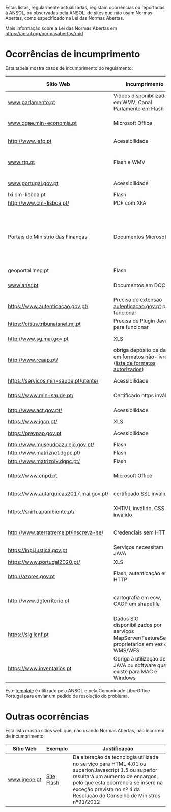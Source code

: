 Estas listas, regularmente actualizadas, registam ocorrências ou reportadas à ANSOL, ou observadas pela ANSOL, de sites que não usam Normas Abertas, como especificado na Lei das Normas Abertas.

Mais informação sobre a Lei das Normas Abertas em https://ansol.org/normasabertas/rnid

# Ocorrências de incumprimento

Esta tabela mostra casos de incumprimento do regulamento:

| Sítio Web | Incumprimento | Exemplo | Última avaliação | Pedido de Resolução |
|---|---|---|---|---|
| www.parlamento.pt | Vídeos disponibilizados em WMV, Canal Parlamento em Flash | [vídeo de audição](http://www.parlamento.pt/ActividadeParlamentar/Paginas/DetalheAudiencia.aspx?BID=99371), [canal parlamento](http://www.canal.parlamento.pt) | 2019/07/17 | 2015/03/25 |
| www.dgae.min-economia.pt | Microsoft Office | [página com formulários OOXML](http://www.dgae.gov.pt/documentacao-/formularios.aspx) | 2019/07/17 | 2015/03/25 |
| http://www.iefp.pt | Acessibilidade | [site não cumpre WCAG 2.0 AA](http://www.iefp.pt) | 2019/07/17 | 2016/01/05 |
| www.rtp.pt | Flash e WMV | Páginas com informação sobre o uso de [Flash](http://media.rtp.pt/empresa/utilizacao/flash-player/) e [WMV](http://media.rtp.pt/empresa/utilizacao/windows-media-player/) | 2019/07/17 | 2015/06/07 |
| www.portugal.gov.pt | Acessibilidade | [site não cumpre WCAG 2.0 A](http://www.portugal.gov.pt) | 2019/07/17 | 2016/01/22 |
| lxi.cm-lisboa.pt | Flash | [Site Flash](http://lxi.cm-lisboa.pt/lxi/) | 2019/07/17 | 2015/06/07 |
| http://www.cm-lisboa.pt/ | PDF com XFA | [PDF com XFA](http://www.cm-lisboa.pt/fileadmin/DOCS/Formularios/transversais/CML_participacao_ocorrencia.pdf) | 2019/07/17 | 2019/04/23 |
| Portais do Ministrio das Finanças | Documentos Microsoft | [XLS, XLSX e DOC](http://info.portaldasfinancas.gov.pt/pt/apoio_contribuinte/tabela_ret_doclib/), [endereços e contactos em XLSX](https://www.portaldasfinancas.gov.pt/pt/contactosEbalcao.action), [lista de formulários, quase na totalidade em formatos proprietários](http://info-aduaneiro.portaldasfinancas.gov.pt/pt/publicacoes_formularios/formularios/Pages/formularios.aspx) | 2019/07/17 | 2017/03/25 |
| geoportal.lneg.pt | Flash | [Site Flash](http://geoportal.lneg.pt/index.php) | 2019/07/17 | 2016/01/15 |
| www.ansr.pt | Documentos em DOCX | [Documentos em formato proprietário](http://www.ansr.pt/Contraordenacoes/Formularios/Pages/default.aspx) | 2019/07/17 | 2015/04/14 |
| https://www.autenticacao.gov.pt/ | Precisa de [extensão autenticacao.gov.pt](https://autenticacao.gov.pt/fa/ajuda/autenticacaogovpt.aspx#installAgent) para funcionar | [autenticação](https://cmd.autenticacao.gov.pt/Ama.Authentication.Frontend/) | 2019/07/17 | |
| https://citius.tribunaisnet.mj.pt | Precisa de Plugin Java para funcionar | [documentação](https://citius.tribunaisnet.mj.pt/habilus/Docs/CITIUS_WEB_FIREFOX_MARCO_2017.pdf) | 2019/07/17 | 2017/06/12 |
| http://www.sg.mai.gov.pt | XLS | [cadernos eleitorais](http://www.sg.mai.gov.pt/AdministracaoEleitoral/RecenseamentoEleitoral/ResultadosRecenseamento/Paginas/default.aspx) | 2019/07/17 | 2016/01/28 |
| http://www.rcaap.pt/ | obriga depósito de dados em formatos não-livres ([lista de formatos autorizados](https://dre.pt/application/conteudo/72779297)) | MP3 | 2019/07/17 | |
| https://servicos.min-saude.pt/utente/ | Acessibilidade | [site não cumpre WCAG 2.0 AA](https://servicos.min-saude.pt/utente/) | 2019/07/17 | 2016/09/27 |
| https://www.min-saude.pt/ | Certificado https inválido | https://www.min-saude.pt/ | 2019/07/17 | 2016/10/01 |
| http://www.act.gov.pt/ | Acessibilidade | [site não cumpre WCAG 2.0 A](http://www.act.gov.pt/) | 2019/07/17 ||
| https://www.igcp.pt/ | XLS | [conteúdo em XLS](https://www.igcp.pt/pt/gca/?id=80) | 2019/07/17 | 2019/05/14 |
| https://prevpap.gov.pt | Acessibilidade | [site não cumpre WCAG 2.0 A](https://prevpap.gov.pt) | 2019/07/17 ||
| http://www.museudoazulejo.gov.pt/ | Flash | [conteúdo Flash](http://www.museudoazulejo.gov.pt/) | 2019/07/17 ||
| http://www.matriznet.dgpc.pt/ | Flash | [conteúdo Flash](http://www.matriznet.dgpc.pt/) | 2019/07/17 ||
| http://www.matrizpix.dgpc.pt/ | Flash | [conteúdo Flash](http://www.matrizpix.dgpc.pt/) | 2019/07/17 ||
| https://www.cnpd.pt | Microsoft Office | [página com documentos OOXML](https://www.cnpd.pt/bin/rgpd/rgpd.htm) | 2019/07/17 ||
| https://www.autarquicas2017.mai.gov.pt/ | certificado SSL inválido | [certificado SSL inválido](https://www.autarquicas2017.mai.gov.pt/) | 2019/07/17 ||
| https://snirh.apambiente.pt/ | XHTML inválido, CSS inválido | [análise do XHTML](https://validator.w3.org/check?uri=https%3A%2F%2Fsnirh.apambiente.pt&charset=%28detect+automatically%29&doctype=Inline&group=0), [análise do CSS](https://jigsaw.w3.org/css-validator/validator?uri=https%3A%2F%2Fsnirh.apambiente.pt&profile=css3&usermedium=all&warning=1&vextwarning=&lang=en) | 2019/07/17 ||
| http://www.aterratreme.pt/inscreva-se/ | Credenciais sem HTTPS | [forumulário de registo em HTTPS](http://www.aterratreme.pt/inscreva-se/) | 2019/07/17 ||
| https://inpi.justica.gov.pt | Serviços necessitam JAVA | [documento com instruções](https://servicosonline.inpi.pt/registos/guia_certificado.pdf) | 2019/07/17 ||
| https://www.portugal2020.pt/ | XLS | [exemplo](https://www.portugal2020.pt/content/lista-de-operacoes-aprovadas) | 2019/07/17 ||
| http://azores.gov.pt | Flash, autenticação em HTTP | [conteúdo Flash e autenticação sem HTTPS](http://azores.gov.pt) | 2019/07/17 ||
| http://www.dgterritorio.pt | cartografia em ecw, CAOP em shapefile | [conteúdo ecw em vez de geotiff](http://www.dgterritorio.pt/cartografia_e_geodesia/cartografia/cartografia_de_base___topografica_e_topografica_de_imagem/serie_cartografica_1500_000/), [CAOP em shapefile](http://www.dgterritorio.pt/cartografia_e_geodesia/cartografia/carta_administrativa_oficial_de_portugal_caop/caop__download_/) | 2019/07/17 ||
| https://sig.icnf.pt | Dados SIG disponibilizados por serviços MapServer/FeatureServer proprietários em vez de WMS/WFS | [dados DFCI](https://sigservices.icnf.pt/server/rest/services/DFCI), [dados DFCI_PSF](https://sigservices.icnf.pt/server/rest/services/DFCI_PSF), [dados GSTI](https://sigservices.icnf.pt/server/rest/services/GSTI) | 2019/07/17 ||
| https://www.inventarios.pt | Obriga à utilização de JAVA ou software que só existe para MAC e Windows | [manual de instalação](https://www.inventarios.pt/documentos/manual_instalacao_gosign_v4.pdf) | 2019/07/17 ||

Este [template](template.txt) é utilizado pela ANSOL e pela Comunidade LibreOffice Portugal para enviar um pedido de resolução do problema.

# Outras ocorrências

Esta lista mostra sítios web que, não usando Normas Abertas, não incorrem de incumprimento:

| Sítio Web | Exemplo | Justificação |
|---|---|---|
| www.igeoe.pt | [Site Flash](http://www.igeoe.pt/igeoesig/) | Da alteração da tecnologia utilizada no serviço para HTML 4.01 ou superior/Javascript 1.5 ou superior resultará um aumento de encargos, pelo que esta ocorrência se insere na exceção prevista no nº 4 da Resolução do Conselho de Ministros nº91/2012 |
